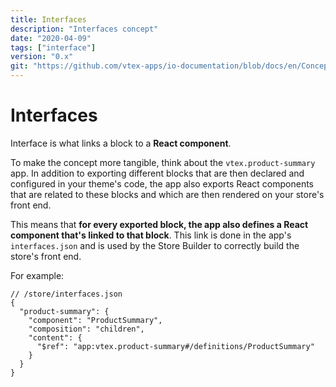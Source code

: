 ```yaml
---
title: Interfaces
description: "Interfaces concept"
date: "2020-04-09"
tags: ["interface"]
version: "0.x"
git: "https://github.com/vtex-apps/io-documentation/blob/docs/en/Concepts/edition-app.md"
---
```


# Interfaces

Interface is what links a block to a **React component**.

To make the concept more tangible, think about the `vtex.product-summary` app. In addition to exporting different blocks that are then declared and configured in your theme's code, the app also exports React components that are related to these blocks and which are then rendered on your store's front end. 

This means that **for every exported block, the app also defines a React component that's linked to that block**. This link is done in the app's `interfaces.json` and is used by the Store Builder to correctly build the store's front end. 

For example:

```jsonc
// /store/interfaces.json
{
  "product-summary": {
    "component": "ProductSummary",
    "composition": "children",
    "content": {
      "$ref": "app:vtex.product-summary#/definitions/ProductSummary"
    }
  }
}
```
